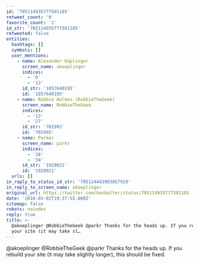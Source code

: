 ```yaml
---
id: '705114935777501185'
retweet_count: '0'
favorite_count: '1'
id_str: '705114935777501185'
retweeted: false
entities:
  hashtags: []
  symbols: []
  user_mentions:
    - name: Alexander Köplinger
      screen_name: akoeplinger
      indices:
        - '0'
        - '12'
      id_str: '1857640195'
      id: '1857640195'
    - name: Robbie Holmes (RobbieTheGeek)
      screen_name: RobbieTheGeek
      indices:
        - '13'
        - '27'
      id_str: '701993'
      id: '701993'
    - name: Parker
      screen_name: parkr
      indices:
        - '28'
        - '34'
      id_str: '1928021'
      id: '1928021'
  urls: []
in_reply_to_status_id_str: '705114443903057920'
in_reply_to_screen_name: akoeplinger
original_url: https://twitter.com/benbalter/status/705114935777501185
date: '2016-03-02T19:37:55.000Z'
sitemap: false
robots: noindex
reply: true
title: >-
  @akoeplinger @RobbieTheGeek @parkr Thanks for the heads up. If you rebuild
  your site (it may take sl…
---
```


@akoeplinger @RobbieTheGeek @parkr Thanks for the heads up. If you rebuild your site (it may take slightly longer), this should be fixed.